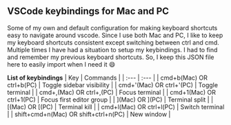 ## VSCode keybindings for Mac and PC
Some of my own and default configuration for making keyboard shortcuts easy to navigate around vscode. Since I use both Mac and PC, I like to keep my keyboard shortcuts consistent except switching between ctrl and cmd. Multiple times I have had a situation to setup my keybindings. I had to find and remember my previous keyboard shortcuts. So, I keep this JSON file here to easily import when I need it :smile:

**List of keybindings**
| Key      | Commands |
| :---        |    :---   |
| cmd+b(Mac) OR ctrl+b(PC)      | Toggle sidebar visibility       |
| cmd+'(Mac) OR ctrl+'(PC)      | Toggle terminal       |
| cmd+,(Mac) OR ctrl+,(PC)      | Focus terminal       |
| cmd+1(Mac) OR ctrl+1(PC)      | Focus first editor group       |
| ](Mac) OR ](PC)      | Terminal split      |
| [(Mac) OR [(PC)      | Terminal kill      |
| cmd+l(Mac) OR ctrl+l(PC)      | Switch terminal       |
| shift+cmd+n(Mac) OR shift+ctrl+n(PC)      | New window      |
